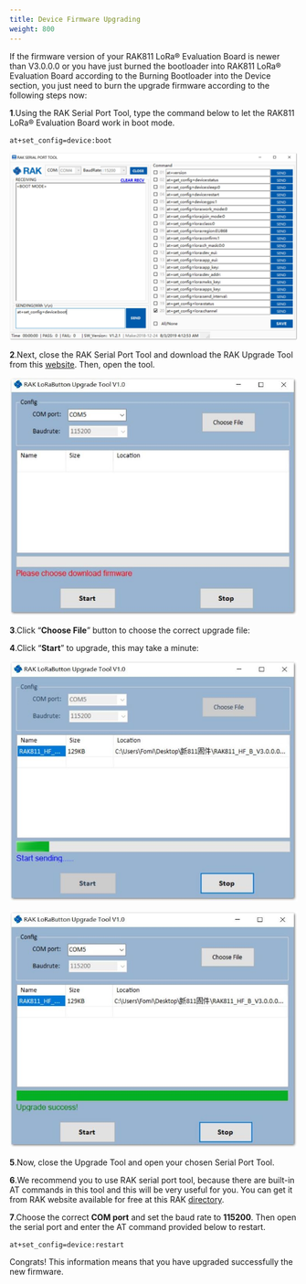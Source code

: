 ```yaml
---
title: Device Firmware Upgrading
weight: 800
---
```


If the firmware version of your RAK811 LoRa® Evaluation Board is newer than V3.0.0.0 or you have just burned the bootloader into RAK811 LoRa® Evaluation Board according to the Burning Bootloader into the Device section, you just need to burn the upgrade firmware according to the following steps now:

**1**.Using the RAK Serial Port Tool, type the command below to let the RAK811 LoRa® Evaluation Board work in boot mode.
```
at+set_config=device:boot
```

![Figure 1: Boot Mode](../images/firmwarebootmode.jpg)

**2**.Next, close the RAK Serial Port Tool and download the RAK Upgrade Tool from this [website](https://downloads.rakwireless.com/en/LoRa/RAK612-LoRaButton/Tools/). Then, open the tool.
 
![Figure 2: File Choosing](../images/filechoosing.jpg)

**3**.Click “**Choose File**” button to choose the correct upgrade file:

**4**.Click “**Start**” to upgrade, this may take a minute:

![Figure 3: Upgrade Start](../images/start.jpg)

![Figure 4: Upgrade Success](../images/upgradesuccess.jpg)

**5**.Now, close the Upgrade Tool and open your chosen Serial Port Tool.

**6**.We recommend you to use RAK serial port tool, because there are built-in AT commands in this tool and this will be very useful for you. You can get it from RAK website available for free at this RAK [directory](https://downloads.rakwireless.com/en/LoRa/Tools/).

**7**.Choose the correct **COM port** and set the baud rate to **115200**. Then open the serial port and enter the AT command provided below to restart.
```
at+set_config=device:restart
```

Congrats! This information means that you have upgraded successfully the new firmware.
